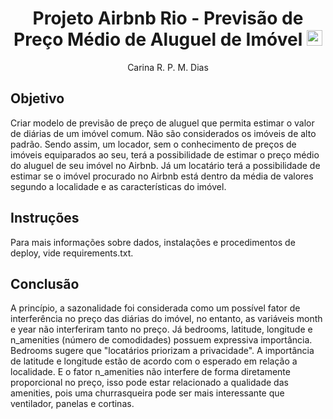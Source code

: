 <h1 align="center">Projeto Airbnb Rio - Previsão de Preço Médio de Aluguel de Imóvel  <img src="https://cdn-icons-png.freepik.com/256/258/258530.png?ga=GA1.1.763163565.1742925562&semt=ais_hybrid" width="25" heigth="25" > </h1>

<p align="center">Carina R. P. M. Dias</p>

## Objetivo

Criar modelo de previsão de preço de aluguel que permita estimar o valor de diárias de um imóvel comum. Não são considerados os
imóveis de alto padrão. Sendo assim, um locador, sem o conhecimento de preços de imóveis equiparados ao seu, terá a possibilidade
de estimar o preço médio do aluguel de seu imóvel no Airbnb. Já um locatário terá a possibilidade de estimar se o imóvel
procurado no Airbnb está dentro da média de valores segundo a localidade e as características do imóvel.


## Instruções

Para mais informações sobre dados, instalações e procedimentos de deploy, vide requirements.txt.


## Conclusão

A princípio, a sazonalidade foi considerada como um possível fator de interferência no preço das diárias do imóvel, no entanto,
as variáveis month e year não interferiram tanto no preço. Já bedrooms, latitude, longitude e n_amenities (número de comodidades)
possuem expressiva importância. Bedrooms sugere que "locatários priorizam a privacidade". A importância de latitude e longitude
estão de acordo com o esperado em relação a localidade. E o fator n_amenities não interfere de forma diretamente proporcional
no preço, isso pode estar relacionado a qualidade das amenities, pois uma churrasqueira pode ser mais interessante que ventilador,
panelas e cortinas.

